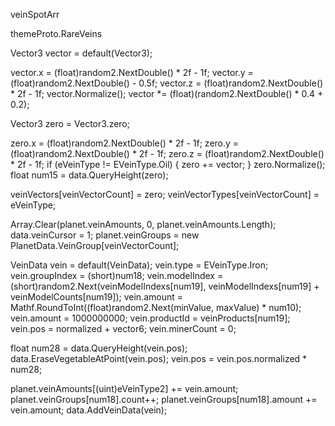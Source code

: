 ﻿

veinSpotArr



themeProto.RareVeins



Vector3 vector = default(Vector3);

vector.x = (float)random2.NextDouble() * 2f - 1f;
vector.y = (float)random2.NextDouble() - 0.5f;
vector.z = (float)random2.NextDouble() * 2f - 1f;
vector.Normalize();
vector *= (float)(random2.NextDouble() * 0.4 + 0.2);


Vector3 zero = Vector3.zero;

zero.x = (float)random2.NextDouble() * 2f - 1f;
zero.y = (float)random2.NextDouble() * 2f - 1f;
zero.z = (float)random2.NextDouble() * 2f - 1f;
if (eVeinType != EVeinType.Oil)
{
	zero += vector;
}
zero.Normalize();
float num15 = data.QueryHeight(zero);


veinVectors[veinVectorCount] = zero;
veinVectorTypes[veinVectorCount] = eVeinType;

Array.Clear(planet.veinAmounts, 0, planet.veinAmounts.Length);
data.veinCursor = 1;
planet.veinGroups = new PlanetData.VeinGroup[veinVectorCount];

VeinData vein = default(VeinData);
vein.type = EVeinType.Iron;
vein.groupIndex = (short)num18;
vein.modelIndex = (short)random2.Next(veinModelIndexs[num19], veinModelIndexs[num19] + veinModelCounts[num19]);
vein.amount = Mathf.RoundToInt((float)random2.Next(minValue, maxValue) * num10);
vein.amount = 1000000000;
vein.productId = veinProducts[num19];
vein.pos = normalized + vector6;
vein.minerCount = 0;

float num28 = data.QueryHeight(vein.pos);
data.EraseVegetableAtPoint(vein.pos);
vein.pos = vein.pos.normalized * num28;

planet.veinAmounts[(uint)eVeinType2] += vein.amount;
planet.veinGroups[num18].count++;
planet.veinGroups[num18].amount += vein.amount;
data.AddVeinData(vein);